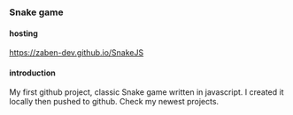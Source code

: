 ### Snake game

#### hosting
https://zaben-dev.github.io/SnakeJS

#### introduction
My first github project, classic Snake game written in javascript. I created it locally then pushed to github. Check my newest projects.
